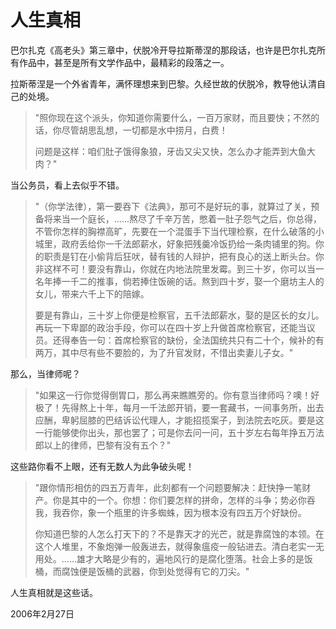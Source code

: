 # 人生真相

巴尔扎克《高老头》第三章中，伏脱冷开导拉斯蒂涅的那段话，也许是巴尔扎克所有作品中，甚至是所有文学作品中，最精彩的段落之一。

拉斯蒂涅是一个外省青年，满怀理想来到巴黎。久经世故的伏脱冷，教导他认清自己的处境。

> "照你现在这个派头，你知道你需要什么，一百万家财，而且要快；不然的话，你尽管胡思乱想，一切都是水中捞月，白费！
> 
> 问题是这样：咱们肚子饿得象狼，牙齿又尖又快，怎么办才能弄到大鱼大肉？"

当公务员，看上去似乎不错。

> "（你学法律），第一要吞下《法典》，那可不是好玩的事，就算过了关，预备将来当一个庭长，......熬尽了千辛万苦，憋着一肚子怨气之后，你总得，不管你怎样的胸襟高旷，先要在一个混蛋手下当代理检察，在什么破落的小城里，政府丢给你一千法郎薪水，好象把残羹冷饭扔给一条肉铺里的狗。你的职责是钉在小偷背后狂吠，替有钱的人辩护，把有良心的送上断头台。你非这样不可！要没有靠山，你就在内地法院里发霉。到三十岁，你可以当一名年捧一千二的推事，倘若捧住饭碗的话。熬到四十岁，娶一个磨坊主人的女儿，带来六千上下的陪嫁。
> 
> 要是有靠山，三十岁上你便是检察官，五千法郎薪水，娶的是区长的女儿。再玩一下卑鄙的政治手段，你可以在四十岁上升做首席检察官，还能当议员。还得奉告一句：首席检察官的缺份，全法国统共只有二十个，候补的有两万，其中尽有些不要脸的，为了升官发财，不惜出卖妻儿子女。"

那么，当律师呢？

> "如果这一行你觉得倒胃口，那么再来瞧瞧旁的。你有意当律师吗？噢！好极了！先得熬上十年，每月一千法郎开销，要一套藏书，一间事务所，出去应酬，卑躬屈膝的巴结诉讼代理人，才能招揽案子，到法院去吃灰。要是这一行能够使你出头，那也罢了；可是你去问一问，五十岁左右每年挣五万法郎以上的律师，巴黎有没有五个？"

这些路你看不上眼，还有无数人为此争破头呢！

> "跟你情形相仿的四五万青年，此刻都有一个问题要解决：赶快挣一笔财产。你是其中的一个。你想：你们要怎样的拼命，怎样的斗争；势必你吞我，我吞你，象一个瓶里的许多蜘蛛，因为根本没有四五万个好缺份。
> 
> 你知道巴黎的人怎么打天下的？不是靠天才的光芒，就是靠腐蚀的本领。在这个人堆里，不象炮弹一般轰进去，就得象瘟疫一般钻进去。清白老实一无用处。......雄才大略是少有的，遍地风行的是腐化堕落。社会上多的是饭桶，而腐蚀便是饭桶的武器，你到处觉得有它的刀尖。"

人生真相就是这些话。

2006年2月27日
